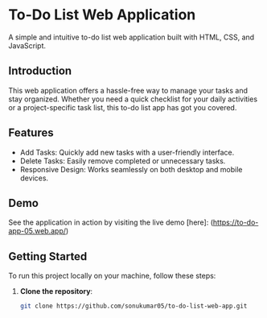 # To-Do List Web Application

A simple and intuitive to-do list web application built with HTML, CSS, and JavaScript.


## Introduction

This web application offers a hassle-free way to manage your tasks and stay organized. Whether you need a quick checklist for your daily activities or a project-specific task list, this to-do list app has got you covered.

## Features

- Add Tasks: Quickly add new tasks with a user-friendly interface.
- Delete Tasks: Easily remove completed or unnecessary tasks.
- Responsive Design: Works seamlessly on both desktop and mobile devices.


## Demo

See the application in action by visiting the live demo [here]: (https://to-do-app-05.web.app/)

## Getting Started

To run this project locally on your machine, follow these steps:

1. **Clone the repository**:

   ```bash
   git clone https://github.com/sonukumar05/to-do-list-web-app.git

